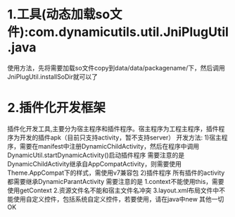 # 1.工具(动态加载so文件):com.dynamicutils.util.JniPlugUtil.java
  使用方法，先将需要加载so文件copy到data/data/packagename/下，然后调用JniPlugUtil.installSoDir就可以了
# 2.插件化开发框架
  插件化开发工具,主要分为宿主程序和插件程序。宿主程序为工程主程序，插件程序为开发的插件apk（目前只支持activity，暂不支持server）
  开发方法:
  1)宿主程序，需要在manifest中注册DynamicChildActivity，然后在程序中调用DynamicUtil.startDynamicActivity()启动插件程序
        需要注意的是DynamicChildActivity继承自AppCompatActivity，则需要使用Theme.AppCompat下的样式，需使用v7兼容包
  2)插件程序
       所有插件的activity都需要继承DynamicParantActivity
       需要注意的是
       1.context不能使用this，需要使用getContext
       2.资源文件名不能和宿主文件名冲突
       3.layout.xml布局文件中不能使用自定义控件，包括系统自定义控件，若要使用，请在java中new
       其他一切OK
  
  

